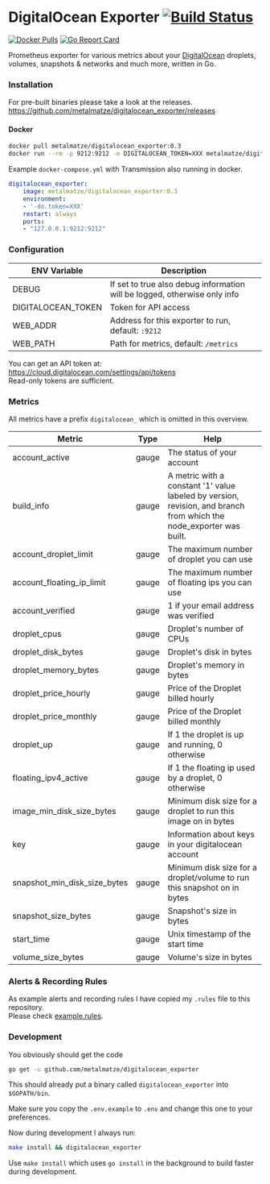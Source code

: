 # DigitalOcean Exporter [![Build Status](https://drone.github.matthiasloibl.com/api/badges/metalmatze/digitalocean_exporter/status.svg)](https://drone.github.matthiasloibl.com/metalmatze/digitalocean_exporter)

[![Docker Pulls](https://img.shields.io/docker/pulls/metalmatze/digitalocean_exporter.svg?maxAge=604800)](https://hub.docker.com/r/metalmatze/digitalocean_exporter)
[![Go Report Card](https://goreportcard.com/badge/github.com/metalmatze/digitalocean_exporter)](https://goreportcard.com/report/github.com/metalmatze/digitalocean_exporter)

Prometheus exporter for various metrics about your [DigitalOcean](https://www.digitalocean.com/) droplets, volumes, snapshots & networks and much more, written in Go.

### Installation

For pre-built binaries please take a look at the releases.  
https://github.com/metalmatze/digitalocean_exporter/releases

#### Docker

```bash
docker pull metalmatze/digitalocean_exporter:0.3
docker run --rm -p 9212:9212 -e DIGITALOCEAN_TOKEN=XXX metalmatze/digitalocean_exporter:0.3
```

Example `docker-compose.yml` with Transmission also running in docker.

```yaml
digitalocean_exporter:
    image: metalmatze/digitalocean_exporter:0.3
    environment:
    - '-do.token=XXX'
    restart: always
    ports:
    - "127.0.0.1:9212:9212"
```

### Configuration

ENV Variable | Description
|----------|-----|
| DEBUG | If set to true also debug information will be logged, otherwise only info |
| DIGITALOCEAN_TOKEN | Token for API access |
| WEB_ADDR | Address for this exporter to run, default: `:9212` |
| WEB_PATH | Path for metrics, default: `/metrics` |

You can get an API token at: https://cloud.digitalocean.com/settings/api/tokens  
Read-only tokens are sufficient.

### Metrics

All metrics have a prefix `digitalocean_` which is omitted in this overview.

| Metric | Type | Help |
| -------|------|------|
| account_active | gauge | The status of your account |
| build_info | gauge | A metric with a constant '1' value labeled by version, revision, and branch from which the node_exporter was built. |
| account_droplet_limit | gauge | The maximum number of droplet you can use |
| account_floating_ip_limit | gauge | The maximum number of floating ips you can use |
| account_verified | gauge | 1 if your email address was verified |
| droplet_cpus | gauge | Droplet's number of CPUs |
| droplet_disk_bytes | gauge | Droplet's disk in bytes |
| droplet_memory_bytes | gauge | Droplet's memory in bytes |
| droplet_price_hourly | gauge | Price of the Droplet billed hourly |
| droplet_price_monthly | gauge | Price of the Droplet billed monthly |
| droplet_up | gauge | If 1 the droplet is up and running, 0 otherwise |
| floating_ipv4_active | gauge | If 1 the floating ip used by a droplet, 0 otherwise |
| image_min_disk_size_bytes | gauge | Minimum disk size for a droplet to run this image on in bytes |
| key | gauge | Information about keys in your digitalocean account |
| snapshot_min_disk_size_bytes | gauge | Minimum disk size for a droplet/volume to run this snapshot on in bytes |
| snapshot_size_bytes | gauge | Snapshot's size in bytes |
| start_time | gauge | Unix timestamp of the start time |
| volume_size_bytes | gauge | Volume's size in bytes |

### Alerts & Recording Rules

As example alerts and recording rules I have copied my `.rules` file to this repository.  
Please check [example.rules](example.rules).

### Development

You obviously should get the code

```bash
go get -u github.com/metalmatze/digitalocean_exporter
```

This should already put a binary called `digitalocean_exporter` into `$GOPATH/bin`.

Make sure you copy the `.env.example` to `.env` and change this one to your preferences.

Now during development I always run:

```bash
make install && digitalocean_exporter
```

Use `make install` which uses `go install` in the background to build faster during development.
